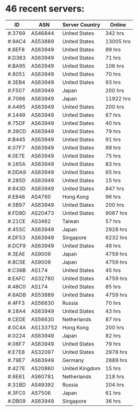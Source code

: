 # 46 recent servers:

| ID | ASN | Server Country | Online |
| ------ | ------ | ------ | ------ |
| #.3769 | AS46844 | United States | 342 hrs |
| #.9AC4 | AS53889 | United States | 13005 hrs |
| #.6EF8 | AS63949 | United States | 89 hrs |
| #.D363 | AS63949 | United States | 71 hrs |
| #.BA95 | AS63949 | United States | 106 hrs |
| #.8051 | AS63949 | United States | 70 hrs |
| #.3EB4 | AS63949 | United States | 93 hrs |
| #.F507 | AS63949 | Japan | 200 hrs |
| #.7066 | AS63949 | Japan | 11922 hrs |
| #.A495 | AS63949 | United States | 200 hrs |
| #.1449 | AS63949 | United States | 67 hrs |
| #.75DF | AS63949 | United States | 40 hrs |
| #.39CD | AS63949 | United States | 79 hrs |
| #.B445 | AS63949 | United States | 91 hrs |
| #.07F7 | AS63949 | United States | 89 hrs |
| #.0E7E | AS63949 | United States | 75 hrs |
| #.165A | AS63949 | United States | 83 hrs |
| #.DDA9 | AS63949 | United States | 65 hrs |
| #.285D | AS63949 | United States | 15 hrs |
| #.643D | AS63949 | United States | 847 hrs |
| #.E846 | AS4760 | Hong Kong | 96 hrs |
| #.5B97 | AS63949 | United States | 200 hrs |
| #.FD9D | AS20473 | United States | 9067 hrs |
| #.21CE | AS3462 | Taiwan | 57 hrs |
| #.455C | AS63949 | Japan | 2928 hrs |
| #.DF53 | AS63949 | Singapore | 6232 hrs |
| #.DCF9 | AS63949 | United States | 48 hrs |
| #.3EAE | AS9009 | Japan | 4759 hrs |
| #.8C5E | AS9009 | Japan | 4759 hrs |
| #.C36B | AS174 | United States | 45 hrs |
| #.EAFC | AS32780 | United States | 4759 hrs |
| #.48C0 | AS174 | United States | 85 hrs |
| #.6ADB | AS53889 | United States | 4759 hrs |
| #.4FF3 | AS56630 | Russia | 70 hrs |
| #.18A4 | AS63949 | United States | 43 hrs |
| #.CEDE | AS56630 | Netherlands | 87 hrs |
| #.0C4A | AS133752 | Hong Kong | 200 hrs |
| #.0224 | AS63949 | Japan | 82 hrs |
| #.06F7 | AS63949 | United States | 79 hrs |
| #.E7E8 | AS32097 | United States | 2978 hrs |
| #.79E7 | AS63949 | Germany | 2889 hrs |
| #.427E | AS20860 | United Kingdom | 15 hrs |
| #.6E61 | AS60781 | Netherlands | 218 hrs |
| #.31BD | AS49392 | Russia | 204 hrs |
| #.3FC0 | AS7506 | Japan | 61 hrs |
| #.DB09 | AS63949 | Singapore | 36 hrs |


